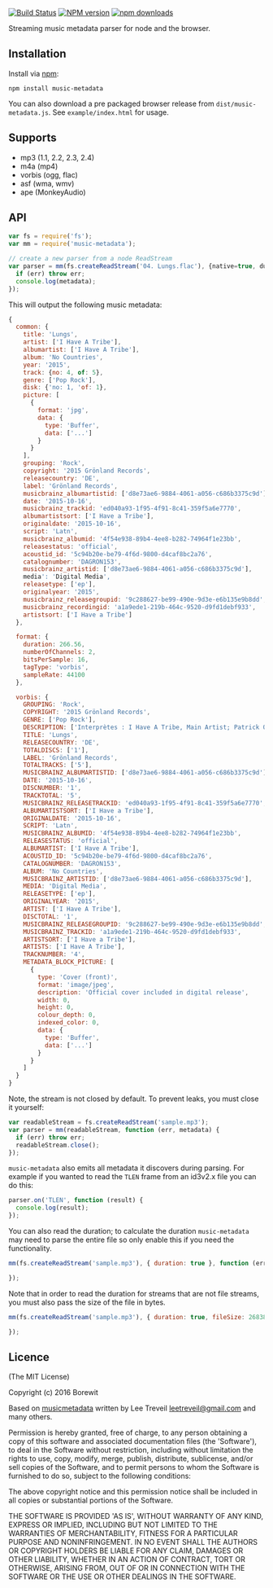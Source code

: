 [![Build Status][travis-image]][travis-url] [![NPM version][npm-image]][npm-url] [![npm downloads][npm-downloads-image]][npm-url]

Streaming music metadata parser for node and the browser.

Installation
------------
Install via [npm](http://npmjs.org):

```
npm install music-metadata
```

You can also download a pre packaged browser release from `dist/music-metadata.js`.
See `example/index.html` for usage.


Supports
-----------------
* mp3 (1.1, 2.2, 2.3, 2.4)
* m4a (mp4)
* vorbis (ogg, flac)
* asf (wma, wmv)
* ape (MonkeyAudio)

API
-----------------
```javascript
var fs = require('fs');
var mm = require('music-metadata');

// create a new parser from a node ReadStream
var parser = mm(fs.createReadStream('04. Lungs.flac'), {native=true, duration=true}, function (err, metadata) {
  if (err) throw err;
  console.log(metadata);
});
```

This will output the following music metadata:

```javascript
{
  common: {
    title: 'Lungs',
    artist: ['I Have A Tribe'],
    albumartist: ['I Have A Tribe'],
    album: 'No Countries',
    year: '2015',
    track: {no: 4, of: 5},
    genre: ['Pop Rock'],
    disk: {'no: 1, 'of: 1},
    picture: [
      {
        format: 'jpg',
        data: {
          type: 'Buffer',
          data: ['...']
        }
      }
    ],
    grouping: 'Rock',
    copyright: '2015 Grönland Records',
    releasecountry: 'DE',
    label: 'Grönland Records',
    musicbrainz_albumartistid: ['d8e73ae6-9884-4061-a056-c686b3375c9d'],
    date: '2015-10-16',
    musicbrainz_trackid: 'ed040a93-1f95-4f91-8c41-359f5a6e7770',
    albumartistsort: ['I Have a Tribe'],
    originaldate: '2015-10-16',
    script: 'Latn',
    musicbrainz_albumid: '4f54e938-89b4-4ee8-b282-74964f1e23bb',
    releasestatus: 'official',
    acoustid_id: '5c94b20e-be79-4f6d-9800-d4caf8bc2a76',
    catalognumber: 'DAGRON153',
    musicbrainz_artistid: ['d8e73ae6-9884-4061-a056-c686b3375c9d'],
    media': 'Digital Media',
    releasetype: ['ep'],
    originalyear: '2015',
    musicbrainz_releasegroupid: '9c288627-be99-490e-9d3e-e6b135e9b8dd',
    musicbrainz_recordingid: 'a1a9ede1-219b-464c-9520-d9fd1debf933',
    artistsort: ['I Have a Tribe']
  },

  format: {
    duration: 266.56,
    numberOfChannels: 2,
    bitsPerSample: 16,
    tagType: 'vorbis',
    sampleRate: 44100
  },

  vorbis: {
    GROUPING: 'Rock',
    COPYRIGHT: '2015 Grönland Records',
    GENRE: ['Pop Rock'],
    DESCRIPTION: ['Interprètes : I Have A Tribe, Main Artist; Patrick O'Laoghaire, Composer, Lyricist; Copyright Control\r\nLabel : Grönland Records - GoodToGo\r\n'],
    TITLE: 'Lungs',
    RELEASECOUNTRY: 'DE',
    TOTALDISCS: ['1'],
    LABEL: 'Grönland Records',
    TOTALTRACKS: ['5'],
    MUSICBRAINZ_ALBUMARTISTID: ['d8e73ae6-9884-4061-a056-c686b3375c9d'],
    DATE: '2015-10-16',
    DISCNUMBER: '1',
    TRACKTOTAL: '5',
    MUSICBRAINZ_RELEASETRACKID: 'ed040a93-1f95-4f91-8c41-359f5a6e7770',
    ALBUMARTISTSORT: ['I Have a Tribe'],
    ORIGINALDATE: '2015-10-16',
    SCRIPT: 'Latn',
    MUSICBRAINZ_ALBUMID: '4f54e938-89b4-4ee8-b282-74964f1e23bb',
    RELEASESTATUS: 'official',
    ALBUMARTIST: ['I Have A Tribe'],
    ACOUSTID_ID: '5c94b20e-be79-4f6d-9800-d4caf8bc2a76',
    CATALOGNUMBER: 'DAGRON153',
    ALBUM: 'No Countries',
    MUSICBRAINZ_ARTISTID: ['d8e73ae6-9884-4061-a056-c686b3375c9d'],
    MEDIA: 'Digital Media',
    RELEASETYPE: ['ep'],
    ORIGINALYEAR: '2015',
    ARTIST: ['I Have A Tribe'],
    DISCTOTAL: '1',
    MUSICBRAINZ_RELEASEGROUPID: '9c288627-be99-490e-9d3e-e6b135e9b8dd',
    MUSICBRAINZ_TRACKID: 'a1a9ede1-219b-464c-9520-d9fd1debf933',
    ARTISTSORT: ['I Have a Tribe'],
    ARTISTS: ['I Have A Tribe'],
    TRACKNUMBER: '4',
    METADATA_BLOCK_PICTURE: [
      {
        type: 'Cover (front)',
        format: 'image/jpeg',
        description: 'Official cover included in digital release',
        width: 0,
        height: 0,
        colour_depth: 0,
        indexed_color: 0,
        data: {
          type: 'Buffer',
          data: ['...']
        }
      }
    ]
  }
}
```

Note, the stream is not closed by default. To prevent leaks, you must close it yourself:
```javascript
var readableStream = fs.createReadStream('sample.mp3');
var parser = mm(readableStream, function (err, metadata) {
  if (err) throw err;
  readableStream.close();
});
```

`music-metadata` also emits all metadata it discovers during parsing. For example if you wanted to read the `TLEN` frame from an id3v2.x file you can do this:

```javascript
parser.on('TLEN', function (result) {
  console.log(result);
});
```

You can also read the duration; to calculate the duration `music-metadata` may need to parse the entire file
so only enable this if you need the functionality.
```javascript
mm(fs.createReadStream('sample.mp3'), { duration: true }, function (err, metadata) {

});
```

Note that in order to read the duration for streams that are not file streams, you must also pass the size of the file in bytes.
```javascript
mm(fs.createReadStream('sample.mp3'), { duration: true, fileSize: 26838 }, function (err, metadata) {

});
```

Licence
-----------------

(The MIT License)

Copyright (c) 2016 Borewit

Based on [musicmetadata](https://github.com/leetreveil/musicmetadata/) written by Lee Treveil <leetreveil@gmail.com> and many others.

Permission is hereby granted, free of charge, to any person obtaining a copy of this software and associated documentation files (the 'Software'), to deal in the Software without restriction, including without limitation the rights to use, copy, modify, merge, publish, distribute, sublicense, and/or sell copies of the Software, and to permit persons to whom the Software is furnished to do so, subject to the following conditions:

The above copyright notice and this permission notice shall be included in all copies or substantial portions of the Software.

THE SOFTWARE IS PROVIDED 'AS IS', WITHOUT WARRANTY OF ANY KIND, EXPRESS OR IMPLIED, INCLUDING BUT NOT LIMITED TO THE WARRANTIES OF MERCHANTABILITY, FITNESS FOR A PARTICULAR PURPOSE AND NONINFRINGEMENT. IN NO EVENT SHALL THE AUTHORS OR COPYRIGHT HOLDERS BE LIABLE FOR ANY CLAIM, DAMAGES OR OTHER LIABILITY, WHETHER IN AN ACTION OF CONTRACT, TORT OR OTHERWISE, ARISING FROM, OUT OF OR IN CONNECTION WITH THE SOFTWARE OR THE USE OR OTHER DEALINGS IN THE SOFTWARE.

[npm-url]: https://npmjs.org/package/music-metadata
[npm-image]: https://badge.fury.io/js/music-metadata.svg
[npm-downloads-image]: http://img.shields.io/npm/dm/music-metadata.svg

[travis-url]: https://travis-ci.org/profile/Borewit/music-metadata
[travis-image]: https://api.travis-ci.org/Borewit/music-metadata.svg?branch=master
